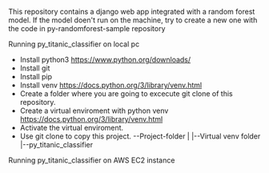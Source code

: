 This repository contains a django web app integrated with a random forest model.
If the model doen't run on the machine, try to create a new one with the code in py-randomforest-sample repository

Running py_titanic_classifier on local pc
- Install python3 https://www.python.org/downloads/
- Install git
- Install pip
- Install venv https://docs.python.org/3/library/venv.html
- Create a folder where you are going to excecute git clone of this repository.
- Create a virtual enviroment with python venv https://docs.python.org/3/library/venv.html
- Activate the virtual enviroment.
- Use git clone to copy this project.
    --Project-folder
      |
      |--Virtual venv folder
      |--py_titanic_classifier


Running py_titanic_classifier on AWS EC2 instance
